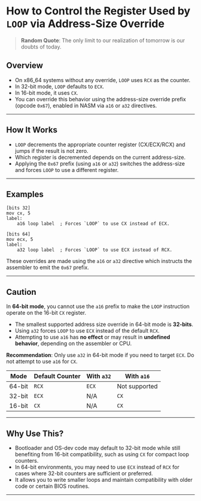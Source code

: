 # How to Control the Register Used by `LOOP` via Address-Size Override

> **Random Quote**: The only limit to our realization of tomorrow is our doubts of today.

## Overview

+ On x86_64 systems without any override, `LOOP` uses `RCX` as the counter.
+ In 32-bit mode, `LOOP` defaults to `ECX`.
+ In 16-bit mode, it uses `CX`.
+ You can override this behavior using the address-size override prefix (opcode `0x67`), enabled in NASM via `a16` or `a32` directives.

---

## How It Works

+ `LOOP` decrements the appropriate counter register (CX/ECX/RCX) and jumps if the result is not zero.
+ Which register is decremented depends on the current address-size.
+ Applying the `0x67` prefix (using `a16` or `a32`) switches the address-size and forces `LOOP` to use a different register.

---

## Examples

```assembly
[bits 32]
mov cx, 5
label:
    a16 loop label  ; Forces `LOOP` to use CX instead of ECX.
```

```assembly
[bits 64]
mov ecx, 5
label:
    a32 loop label  ; Forces `LOOP` to use ECX instead of RCX.
```

These overrides are made using the `a16` or `a32` directive which instructs the assembler to emit the `0x67` prefix.

---

## Caution

In **64-bit mode**, you cannot use the `a16` prefix to make the `LOOP` instruction operate on the 16-bit `CX` register.

+ The smallest supported address size override in 64-bit mode is **32-bits**.
+ Using `a32` forces `LOOP` to use `ECX` instead of the default `RCX`.
+ Attempting to use `a16` has **no effect** or may result in **undefined behavior**, depending on the assembler or CPU.

**Recommendation**: Only use `a32` in 64-bit mode if you need to target `ECX`. Do not attempt to use `a16` for `CX`.

| Mode      | Default Counter | With `a32` | With `a16` |
|-----------|------------------|------------|------------|
| 64-bit    | `RCX`            | `ECX`      | Not supported |
| 32-bit    | `ECX`            | N/A        | `CX`        |
| 16-bit    | `CX`             | N/A        | `CX`       |

---

## Why Use This?

+ Bootloader and OS-dev code may default to 32-bit mode while still benefiting from 16-bit compatibility, such as using `CX` for compact loop counters.
+ In 64-bit environments, you may need to use `ECX` instead of `RCX` for cases where 32-bit counters are sufficient or preferred.
+ It allows you to write smaller loops and maintain compatibility with older code or certain BIOS routines.

---
